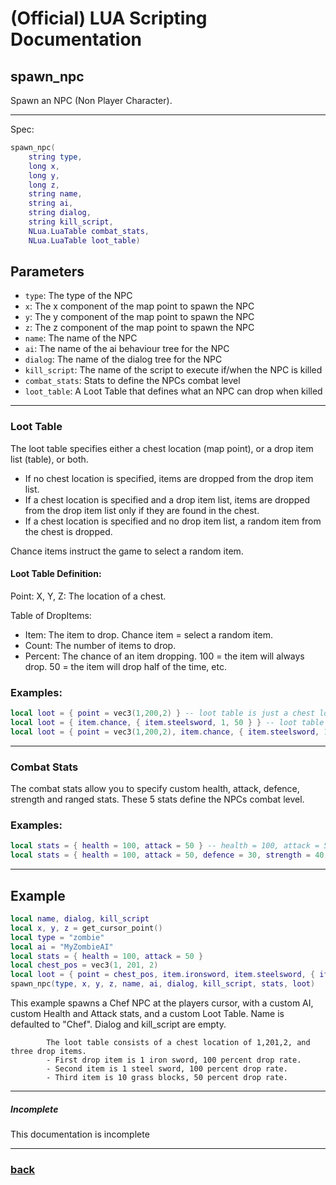 
# (Official) LUA Scripting Documentation

## spawn_npc

Spawn an NPC (Non Player Character).

___

Spec:

```lua
spawn_npc(
	string type,
	long x,
	long y,
	long z,
	string name,
	string ai,
	string dialog,
	string kill_script,
	NLua.LuaTable combat_stats,
	NLua.LuaTable loot_table)
```

## Parameters

- `type`: The type of the NPC
- `x`: The x component of the map point to spawn the NPC
- `y`: The y component of the map point to spawn the NPC
- `z`: The z component of the map point to spawn the NPC
- `name`: The name of the NPC
- `ai`: The name of the ai behaviour tree for the NPC
- `dialog`: The name of the dialog tree for the NPC
- `kill_script`: The name of the script to execute if/when the NPC is killed
- `combat_stats`: Stats to define the NPCs combat level
- `loot_table`: A Loot Table that defines what an NPC can drop when killed

___

### Loot Table
The loot table specifies either a chest location (map point), or a drop item list (table), or both.
- If no chest location is specified, items are dropped from the drop item list.
- If a chest location is specified and a drop item list, items are dropped from the drop item list only if they are found in the chest.
- If a chest location is specified and no drop item list, a random item from the chest is dropped.

Chance items instruct the game to select a random item.

#### Loot Table Definition:

Point: X, Y, Z: The location of a chest.

Table of DropItems:
- Item: The item to drop. Chance item = select a random item.
- Count: The number of items to drop.
- Percent: The chance of an item dropping. 100 = the item will always drop. 50 = the item will drop half of the time, etc.

### Examples:
```lua
local loot = { point = vec3(1,200,2) } -- loot table is just a chest location
local loot = { item.chance, { item.steelsword, 1, 50 } } -- loot table is a chance item and a steelsword with a 50 percent drop rate.
local loot = { point = vec3(1,200,2), item.chance, { item.steelsword, 1, 50 } } -- loot table is a chest location, chance item and a sword with a 50 percent drop rate.
```
___
### Combat Stats
The combat stats allow you to specify custom health, attack, defence, strength and ranged stats. These 5 stats define the NPCs combat level.

### Examples:
```lua
local stats = { health = 100, attack = 50 } -- health = 100, attack = 50, defence = 1, strength = 1, ranged = 1
local stats = { health = 100, attack = 50, defence = 30, strength = 40, ranged = 10 } -- health = 100, attack = 50, defence = 30, strength = 40, ranged = 10
```


___

## Example

```lua
local name, dialog, kill_script
local x, y, z = get_cursor_point()
local type = "zombie"
local ai = "MyZombieAI"
local stats = { health = 100, attack = 50 }
local chest_pos = vec3(1, 201, 2)
local loot = { point = chest_pos, item.ironsword, item.steelsword, { item.grass, 10, 50 } }
spawn_npc(type, x, y, z, name, ai, dialog, kill_script, stats, loot)
```

This example spawns a Chef NPC at the players cursor, with a custom AI, custom Health and Attack stats, and a custom Loot Table.
            Name is defaulted to "Chef". Dialog and kill_script are empty.
            
            The loot table consists of a chest location of 1,201,2, and three drop items.
            - First drop item is 1 iron sword, 100 percent drop rate.
            - Second item is 1 steel sword, 100 percent drop rate.
            - Third item is 10 grass blocks, 50 percent drop rate.

___

##### Incomplete

This documentation is incomplete

___

### [back](../npcs)

